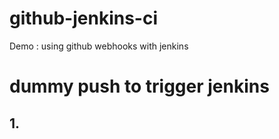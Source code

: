 # github-jenkins-ci
Demo : using github webhooks with jenkins

# dummy push to trigger jenkins
## 1.
